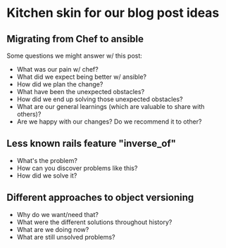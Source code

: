 # Kitchen skin for our blog post ideas

## Migrating from Chef to ansible
Some questions we might answer w/ this post:
- What was our pain w/ chef?
- What did we expect being better w/ ansible?
- How did we plan the change?
- What have been the unexpected obstacles?
- How did we end up solving those unexpected obstacles?
- What are our general learnings (which are valuable to share with others)?
- Are we happy with our changes? Do we recommend it to other?

## Less known rails feature "inverse_of"
- What's the problem?
- How can you discover problems like this?
- How did we solve it?

## Different approaches to object versioning
- Why do we want/need that?
- What were the different solutions throughout history?
- What are we doing now?
- What are still unsolved problems?
